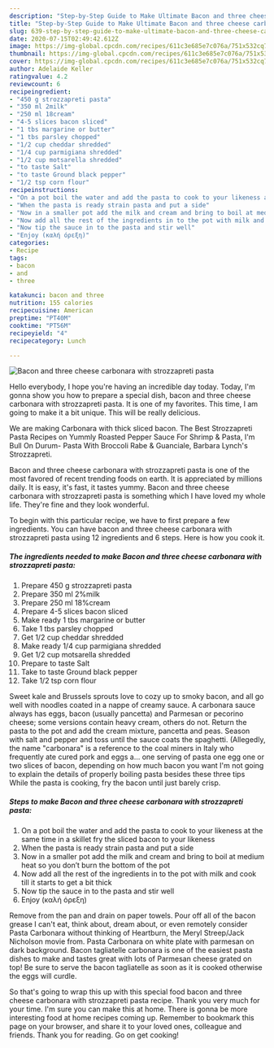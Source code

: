 ```yaml
---
description: "Step-by-Step Guide to Make Ultimate Bacon and three cheese carbonara with strozzapreti pasta"
title: "Step-by-Step Guide to Make Ultimate Bacon and three cheese carbonara with strozzapreti pasta"
slug: 639-step-by-step-guide-to-make-ultimate-bacon-and-three-cheese-carbonara-with-strozzapreti-pasta
date: 2020-07-15T02:49:42.612Z
image: https://img-global.cpcdn.com/recipes/611c3e685e7c076a/751x532cq70/bacon-and-three-cheese-carbonara-with-strozzapreti-pasta-recipe-main-photo.jpg
thumbnail: https://img-global.cpcdn.com/recipes/611c3e685e7c076a/751x532cq70/bacon-and-three-cheese-carbonara-with-strozzapreti-pasta-recipe-main-photo.jpg
cover: https://img-global.cpcdn.com/recipes/611c3e685e7c076a/751x532cq70/bacon-and-three-cheese-carbonara-with-strozzapreti-pasta-recipe-main-photo.jpg
author: Adelaide Keller
ratingvalue: 4.2
reviewcount: 6
recipeingredient:
- "450 g strozzapreti pasta"
- "350 ml 2milk"
- "250 ml 18cream"
- "4-5 slices bacon sliced"
- "1 tbs margarine or butter"
- "1 tbs parsley chopped"
- "1/2 cup cheddar shredded"
- "1/4 cup parmigiana shredded"
- "1/2 cup motsarella shredded"
- "to taste Salt"
- "to taste Ground black pepper"
- "1/2 tsp corn flour"
recipeinstructions:
- "On a pot boil the water and add the pasta to cook to your likeness at the same time in a skillet fry the sliced bacon to your likeness"
- "When the pasta is ready strain pasta and put a side"
- "Now in a smaller pot add the milk and cream and bring to boil at medium heat so you don’t burn the bottom of the pot"
- "Now add all the rest of the ingredients in to the pot with milk and cook till it starts to get a bit thick"
- "Now tip the sauce in to the pasta and stir well"
- "Enjoy (καλή όρεξη)"
categories:
- Recipe
tags:
- bacon
- and
- three

katakunci: bacon and three 
nutrition: 155 calories
recipecuisine: American
preptime: "PT40M"
cooktime: "PT56M"
recipeyield: "4"
recipecategory: Lunch

---
```



![Bacon and three cheese carbonara with strozzapreti pasta](https://img-global.cpcdn.com/recipes/611c3e685e7c076a/751x532cq70/bacon-and-three-cheese-carbonara-with-strozzapreti-pasta-recipe-main-photo.jpg)

Hello everybody, I hope you're having an incredible day today. Today, I'm gonna show you how to prepare a special dish, bacon and three cheese carbonara with strozzapreti pasta. It is one of my favorites. This time, I am going to make it a bit unique. This will be really delicious.

We are making Carbonara with thick sliced bacon. The Best Strozzapreti Pasta Recipes on Yummly Roasted Pepper Sauce For Shrimp &amp; Pasta, I&#39;m Bull On Durum- Pasta With Broccoli Rabe &amp; Guanciale, Barbara Lynch&#39;s Strozzapreti.

Bacon and three cheese carbonara with strozzapreti pasta is one of the most favored of recent trending foods on earth. It is appreciated by millions daily. It is easy, it's fast, it tastes yummy. Bacon and three cheese carbonara with strozzapreti pasta is something which I have loved my whole life. They're fine and they look wonderful.


To begin with this particular recipe, we have to first prepare a few ingredients. You can have bacon and three cheese carbonara with strozzapreti pasta using 12 ingredients and 6 steps. Here is how you cook it.

<!--inarticleads1-->

##### The ingredients needed to make Bacon and three cheese carbonara with strozzapreti pasta:

1. Prepare 450 g strozzapreti pasta
1. Prepare 350 ml 2%milk
1. Prepare 250 ml 18%cream
1. Prepare 4-5 slices bacon sliced
1. Make ready 1 tbs margarine or butter
1. Take 1 tbs parsley chopped
1. Get 1/2 cup cheddar shredded
1. Make ready 1/4 cup parmigiana shredded
1. Get 1/2 cup motsarella shredded
1. Prepare to taste Salt
1. Take to taste Ground black pepper
1. Take 1/2 tsp corn flour


Sweet kale and Brussels sprouts love to cozy up to smoky bacon, and all go well with noodles coated in a nappe of creamy sauce. A carbonara sauce always has eggs, bacon (usually pancetta) and Parmesan or pecorino cheese; some versions contain heavy cream, others do not. Return the pasta to the pot and add the cream mixture, pancetta and peas. Season with salt and pepper and toss until the sauce coats the spaghetti. (Allegedly, the name &#34;carbonara&#34; is a reference to the coal miners in Italy who frequently ate cured pork and eggs a… one serving of pasta one egg one or two slices of bacon, depending on how much bacon you want I&#39;m not going to explain the details of properly boiling pasta besides these three tips While the pasta is cooking, fry the bacon until just barely crisp. 

<!--inarticleads2-->

##### Steps to make Bacon and three cheese carbonara with strozzapreti pasta:

1. On a pot boil the water and add the pasta to cook to your likeness at the same time in a skillet fry the sliced bacon to your likeness
1. When the pasta is ready strain pasta and put a side
1. Now in a smaller pot add the milk and cream and bring to boil at medium heat so you don’t burn the bottom of the pot
1. Now add all the rest of the ingredients in to the pot with milk and cook till it starts to get a bit thick
1. Now tip the sauce in to the pasta and stir well
1. Enjoy (καλή όρεξη)


Remove from the pan and drain on paper towels. Pour off all of the bacon grease I can&#39;t eat, think about, dream about, or even remotely consider Pasta Carbonara without thinking of Heartburn, the Meryl Streep/Jack Nicholson movie from. Pasta Carbonara on white plate with parmesan on dark background. Bacon tagliatelle carbonara is one of the easiest pasta dishes to make and tastes great with lots of Parmesan cheese grated on top! Be sure to serve the bacon tagliatelle as soon as it is cooked otherwise the eggs will curdle. 

So that's going to wrap this up with this special food bacon and three cheese carbonara with strozzapreti pasta recipe. Thank you very much for your time. I'm sure you can make this at home. There is gonna be more interesting food at home recipes coming up. Remember to bookmark this page on your browser, and share it to your loved ones, colleague and friends. Thank you for reading. Go on get cooking!
